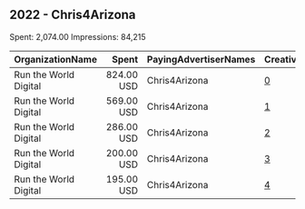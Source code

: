 ## 2022 - Chris4Arizona 
Spent: 2,074.00
Impressions: 84,215

|OrganizationName|Spent|PayingAdvertiserNames|CreativeUrls|Impressions|Genders|AgeBrackets|CountryCodes|BillingAddresses|CandidateBallotInformation|
|:---|---:|:---|:---|---:|:---|:---|:---|:---|:---|
|Run the World Digital|824.00 USD|Chris4Arizona|[0](https://www.snap.com/political-ads/asset/d704b5ae4db2e65ad03e608208c81e1f7aa8b27aba4277effa887e4ec7819fd5?mediaType=mp4)|32,580||18+|united states|"1324 Spaight St,Madison,53703,US"|Christine Marsh|
|Run the World Digital|569.00 USD|Chris4Arizona|[1](https://www.snap.com/political-ads/asset/f8c5a55853249b7ff99eab5444f245d329ab77d26cadc08efd5ddee9a0422ccf?mediaType=mp4)|23,847||18+|united states|"1324 Spaight St,Madison,53703,US"|Christine Marsh|
|Run the World Digital|286.00 USD|Chris4Arizona|[2](https://www.snap.com/political-ads/asset/f8c5a55853249b7ff99eab5444f245d329ab77d26cadc08efd5ddee9a0422ccf?mediaType=mp4)|12,631||18+|united states|"1324 Spaight St,Madison,53703,US"|Christine Marsh|
|Run the World Digital|200.00 USD|Chris4Arizona|[3](https://www.snap.com/political-ads/asset/06de28bb5eee6a33202f8eb0b7295adcf1432b0aae3fea6d019cab9b0ddd1a10?mediaType=mp4)|8,828||18+|united states|"1324 Spaight St,Madison,53703,US"|Christine Marsh|
|Run the World Digital|195.00 USD|Chris4Arizona|[4](https://www.snap.com/political-ads/asset/e5c2210e48cfd32acfb3f01f9bea0d5884b747cfe11584c1064c56473b7049f4?mediaType=mp4)|6,329||18+|united states|"1324 Spaight St,Madison,53703,US"|Christine Marsh|
